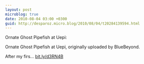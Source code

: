```yaml
---
layout: post
microblog: true
date: 2010-08-04 03:00 +0300
guid: http://desparoz.micro.blog/2010/08/04/t20284139594.html
---
```

Ornate Ghost Pipefish at Uepi: 

Ornate Ghost Pipefish at Uepi, originally uploaded by BlueBeyond.

After my firs... [bit.ly/d3RN4B](http://bit.ly/d3RN4B)
